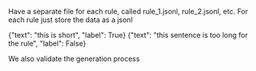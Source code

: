 Have a separate file for each rule, called rule_1.jsonl, rule_2.jsonl, etc. For each rule just store the data as a jsonl

{"text": "this is short", "label": True}
{"text": "this sentence is too long for the rule", "label": False}

We also validate the generation process